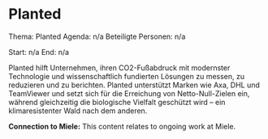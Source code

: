 # Planted
Thema: Planted
Agenda: n/a
Beteiligte Personen: n/a

Start: n/a
End: n/a

Planted hilft Unternehmen, ihren CO2-Fußabdruck mit modernster Technologie und wissenschaftlich fundierten Lösungen zu messen, zu reduzieren und zu berichten. Planted unterstützt Marken wie Axa, DHL und TeamViewer und setzt sich für die Erreichung von Netto-Null-Zielen ein, während gleichzeitig die biologische Vielfalt geschützt wird – ein klimaresistenter Wald nach dem anderen.

**Connection to Miele:** This content relates to ongoing work at Miele.
